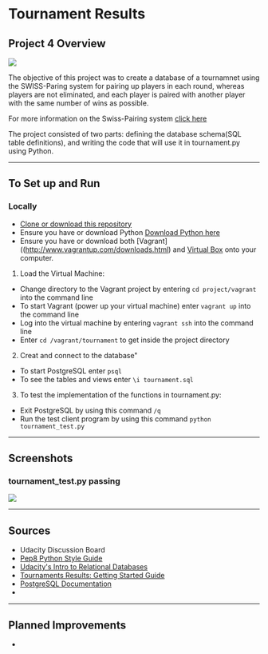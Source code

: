# Tournament Results 

## Project 4 Overview

![](http://progressed.io/bar/40?title=Progress)

The objective of this project was to create a database of a tournamnet using the SWISS-Paring system for pairing up players in each round, whereas players are not eliminated, and each player is paired with another player with the same number of wins as possible. 

For more information on the Swiss-Pairing system [click here](https://en.wikipedia.org/wiki/Swiss-system_tournament)

 The project consisted of two parts: defining the database schema(SQL table definitions), and writing the code that will use it in tournament.py using Python. 

___

## To Set up and Run

### Locally 

* [Clone or download this repository](https://github.com/eddiebrunson/FSND-Tournament-Results.git)
* Ensure you have or download Python [Download Python here](https://www.python.org/downloads/)
* Ensure you have or download both [Vagrant]((http://www.vagrantup.com/downloads.html) and [Virtual Box](https://www.virtualbox.org/wiki/Downloads) onto your computer.

1. Load the Virtual Machine:

* Change directory to the Vagrant project by entering `cd project/vagrant` into the command line
* To start Vagrant (power up your virtual machine) enter `vagrant up` into the command line 
* Log into the virtual machine by entering `vagrant ssh` into the command line 
* Enter `cd /vagrant/tournament` to get inside the project directory 

2. Creat and connect to the database"

* To start PostgreSQL enter `psql`
* To see the tables and views enter `\i tournament.sql`

3. To test the implementation of the functions in tournament.py:

* Exit PostgreSQL by using this command `/q`
* Run the test client program by using this command `python tournament_test.py`




___

## Screenshots

### tournament_test.py passing

![](SS_test_pass.png)  




---

## Sources

* Udacity Discussion Board
* [Pep8 Python Style Guide](https://www.python.org/dev/peps/pep-0008/)
* [Udacity's Intro to Relational Databases](https://www.udacity.com/course/intro-to-relational-databases--ud197)
* [Tournaments Results: Getting Started Guide](https://docs.google.com/document/d/16IgOm4XprTaKxAa8w02y028oBECOoB1EI1ReddADEeY/pub?embedded=true)
* [PostgreSQL Documentation](https://www.postgresql.org/docs/9.6/static/index.html)
* 





---
## Planned Improvements

* 

